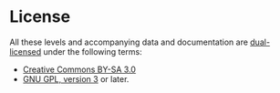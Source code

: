 # License

All these levels and accompanying data and documentation are [dual-licensed](https://en.wikipedia.org/wiki/Multi-licensing) under the following terms:

* [Creative Commons BY-SA 3.0](http://creativecommons.org/licenses/by-sa/3.0)
* [GNU GPL, version 3](http://www.gnu.org/licenses/gpl-3.0.html) or later.